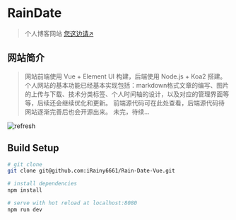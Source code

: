 # RainDate

> 个人博客网站 [您这边请↗](http://www.jianking.vip/)

## 网站简介

> 网站前端使用 Vue + Element UI 构建，后端使用 Node.js + Koa2 搭建。 个人网站的基本功能已经基本实现包括：markdown格式文章的编写、图片的上传与下载、技术分类标签、个人时间轴的设计，以及对应的管理界面等等，后续还会继续优化和更新。 前端源代码可在此处查看，后端源代码待网站逐渐完善后也会开源出来。 未完，待续...

![refresh](http://www.jianking.vip/images/raindate.png)

## Build Setup

``` bash
# git clone
git clone git@github.com:iRainy6661/Rain-Date-Vue.git

# install dependencies
npm install

# serve with hot reload at localhost:8080
npm run dev
```